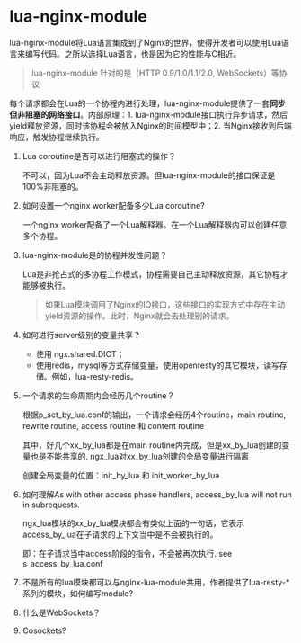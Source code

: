 # lua-nginx-module

lua-nginx-module将Lua语言集成到了Nginx的世界，使得开发者可以使用Lua语言来编写代码。之所以选择Lua语言，也是因为它的性能与C相近。

> lua-nginx-module 针对的是（HTTP 0.9/1.0/1.1/2.0, WebSockets）等协议

每个请求都会在Lua的一个协程内进行处理，lua-nginx-module提供了一套**同步但非阻塞的网络接口**。内部原理：1. lua-nginx-module接口执行异步请求，然后yield释放资源，同时该协程会被放入Nginx的时间模型中；2. 当Nginx接收到后端响应，触发协程继续执行。

1. Lua coroutine是否可以进行阻塞式的操作？

	不可以，因为Lua不会主动释放资源。但lua-nginx-module的接口保证是100%非阻塞的。

2. 如何设置一个nginx worker配备多少Lua coroutine?

	一个nginx worker配备了一个Lua解释器。在一个Lua解释器内可以创建任意多个协程。

3. lua-nginx-module是的协程并发性问题？

	Lua是非抢占式的多协程工作模式，协程需要自己主动释放资源，其它协程才能够被执行。

	> 如果Lua模块调用了Nginx的IO接口，这些接口的实现方式中存在主动yield资源的操作。此时，Nginx就会去处理别的请求。

4. 如何进行server级别的变量共享？

	- 使用 ngx.shared.DICT；
	- 使用redis，mysql等方式存储变量，使用openresty的其它模块，读写存储。例如，lua-resty-redis。

5. 一个请求的生命周期内会经历几个routine？

    根据p_set_by_lua.conf的输出，一个请求会经历4个routine，main routine, rewrite routine, access routine 和 content routine

    其中，好几个xx_by_lua都是在main routine内完成，但是xx_by_lua创建的变量也是不能共享的. ngx_lua对xx_by_lua创建的全局变量进行隔离

    创建全局变量的位置：init_by_lua 和 init_worker_by_lua

6. 如何理解As with other access phase handlers, access_by_lua will not run in subrequests.

    ngx_lua模块的xx_by_lua模块都会有类似上面的一句话，它表示access_by_lua在子请求的上下文当中是不会被执行的。

    即：在子请求当中access阶段的指令，不会被再次执行. see s_access_by_lua.conf

5. 不是所有的lua模块都可以与nginx-lua-module共用，作者提供了lua-resty-*系列的模块，如何编写module?

6. 什么是WebSockets？

7. Cosockets?
